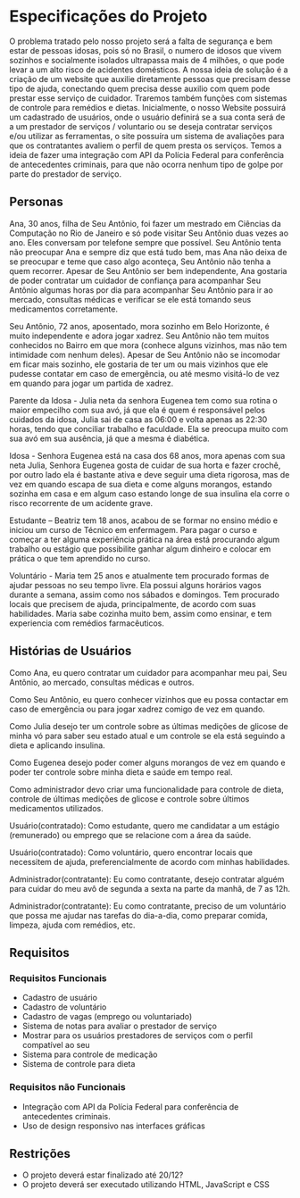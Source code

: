 # Especificações do Projeto

<!-- Definição do problema e ideia de solução a partir da perspectiva do usuário. É composta pela definição do  diagrama de personas, histórias de usuários, requisitos funcionais e não funcionais além das restrições do projeto.

Apresente uma visão geral do que será abordado nesta parte do documento, enumerando as técnicas e/ou ferramentas utilizadas para realizar a especificações do projeto -->

O problema tratado pelo nosso projeto será a falta de segurança e bem estar de pessoas idosas, pois só no Brasil, o numero de idosos que vivem sozinhos e socialmente isolados ultrapassa mais de 4 milhões, o que pode levar a um alto risco de acidentes domésticos. A nossa ideia de solução é a criação de um website que auxilie diretamente pessoas que precisam desse tipo de ajuda, conectando quem precisa desse auxilio com quem pode prestar esse serviço de cuidador. Traremos também funções com sistemas de controle para remédios e dietas. 
Inicialmente, o nosso Website possuirá um cadastrado de usuários, onde o usuário definirá se a sua conta será de a um prestador de serviços / voluntario ou se deseja contratar serviços e/ou utilizar as ferramentas, o site possuíra um sistema de avaliações para que os contratantes avaliem o perfil de quem presta os serviços. Temos a ideia de fazer uma integração com API da Polícia Federal para conferência de antecedentes criminais, para que não ocorra nenhum tipo de golpe por parte do prestador de serviço.


## Personas

<!-- Pedro Paulo tem 26 anos, é arquiteto recém-formado e autônomo. Pensa em se desenvolver profissionalmente através de um mestrado fora do país, pois adora viajar, é solteiro e sempre quis fazer um intercâmbio. Está buscando uma agência que o ajude a encontrar universidades na Europa que aceitem alunos estrangeiros.

Enumere e detalhe as personas da sua solução. Para tanto, baseie-se tanto nos documentos disponibilizados na disciplina e/ou nos seguintes links:

> **Links Úteis**:
> - [Rock Content](https://rockcontent.com/blog/personas/)
> - [Hotmart](https://blog.hotmart.com/pt-br/como-criar-persona-negocio/)
> - [O que é persona?](https://resultadosdigitais.com.br/blog/persona-o-que-e/)
> - [Persona x Público-alvo](https://flammo.com.br/blog/persona-e-publico-alvo-qual-a-diferenca/)
> - [Mapa de Empatia](https://resultadosdigitais.com.br/blog/mapa-da-empatia/)
> - [Mapa de Stalkeholders](https://www.racecomunicacao.com.br/blog/como-fazer-o-mapeamento-de-stakeholders/)
>
Lembre-se que você deve ser enumerar e descrever precisamente e personalizada todos os clientes ideais que sua solução almeja. -->

Ana, 30 anos, filha de Seu Antônio, foi fazer um mestrado em Ciências da Computação no Rio de Janeiro e só pode visitar Seu Antônio duas vezes ao ano. Eles conversam por telefone sempre que possível. Seu Antônio tenta não preocupar Ana e sempre diz que está tudo bem, mas Ana não deixa de se preocupar e teme que caso algo aconteça, Seu Antônio não tenha a quem recorrer. Apesar de Seu Antônio ser bem independente, Ana gostaria de poder contratar um cuidador de confiança para acompanhar Seu Antônio algumas horas por dia para acompanhar Seu Antônio para ir ao mercado, consultas médicas e verificar se ele está tomando seus medicamentos corretamente.  

Seu Antônio, 72 anos, aposentado, mora sozinho em Belo Horizonte, é muito independente e adora jogar xadrez. Seu Antônio não tem muitos conhecidos no Bairro em que mora (conhece alguns vizinhos, mas não tem intimidade com nenhum deles). Apesar de Seu Antônio não se incomodar em ficar mais sozinho, ele gostaria de ter um ou mais vizinhos que ele pudesse contatar em caso de emergência, ou até mesmo visitá-lo de vez em quando para jogar um partida de xadrez. 

Parente da Idosa - Julia neta da senhora Eugenea tem como sua rotina o maior empecilho com sua avó, já que ela é quem é responsável pelos cuidados da idosa, Julia sai de casa as 06:00 e volta apenas as 22:30 horas, tendo que conciliar trabalho e faculdade. Ela se preocupa muito com sua avó em sua ausência, já que a mesma é diabética.

Idosa - Senhora Eugenea está na casa dos 68 anos, mora apenas com sua neta Julia, Senhora Eugenea gosta de cuidar de sua horta e fazer crochê, por outro lado ela é bastante ativa e deve seguir uma dieta rigorosa, mas de vez em quando escapa de sua dieta e come alguns morangos, estando sozinha em casa e em algum caso estando longe de sua insulina ela corre o risco recorrente de um acidente grave.

Estudante – Beatriz tem 18 anos, acabou de se formar no ensino médio e iniciou um curso de Técnico em enfermagem. Para pagar o curso e começar a ter alguma experiência prática na área está procurando algum trabalho ou estágio que possibilite ganhar algum dinheiro e colocar em prática o que tem aprendido no curso. 

Voluntário - Maria tem 25 anos e atualmente tem procurado formas de ajudar pessoas no seu tempo livre. Ela possui alguns horários vagos durante a semana, assim como nos sábados e domingos. Tem procurado locais que precisem de ajuda, principalmente, de acordo com suas habilidades. Maria sabe cozinha muito bem, assim como ensinar, e tem experiencia com remédios  farmacêuticos. 



## Histórias de Usuários

<!-- Com base na análise das personas forma identificadas as seguintes histórias de usuários:

|EU COMO... `PERSONA`| QUERO/PRECISO ... `FUNCIONALIDADE` |PARA ... `MOTIVO/VALOR`                 |
|--------------------|------------------------------------|----------------------------------------|
|Usuário do sistema  | Registrar minhas tarefas           | Não esquecer de fazê-las               |
|Administrador       | Alterar permissões                 | Permitir que possam administrar contas |

Apresente aqui as histórias de usuário que são relevantes para o projeto de sua solução. As Histórias de Usuário consistem em uma ferramenta poderosa para a compreensão e elicitação dos requisitos funcionais e não funcionais da sua aplicação. Se possível, agrupe as histórias de usuário por contexto, para facilitar consultas recorrentes à essa parte do documento.

> **Links Úteis**:
> - [Histórias de usuários com exemplos e template](https://www.atlassian.com/br/agile/project-management/user-stories)
> - [Como escrever boas histórias de usuário (User Stories)](https://medium.com/vertice/como-escrever-boas-users-stories-hist%C3%B3rias-de-usu%C3%A1rios-b29c75043fac)
> - [User Stories: requisitos que humanos entendem](https://www.luiztools.com.br/post/user-stories-descricao-de-requisitos-que-humanos-entendem/)
> - [Histórias de Usuários: mais exemplos](https://www.reqview.com/doc/user-stories-example.html)
> - [9 Common User Story Mistakes](https://airfocus.com/blog/user-story-mistakes/) -->


Como Ana, eu quero contratar um cuidador para acompanhar meu pai, Seu Antônio, ao mercado, consultas médicas e outros. 

Como Seu Antônio, eu quero conhecer vizinhos que eu possa contactar em caso de emergência ou para jogar xadrez comigo de vez em quando. 

Como Julia desejo ter um controle sobre as últimas medições de glicose de minha vó para saber seu estado atual e um controle se ela está seguindo a dieta e aplicando insulina.

Como Eugenea desejo poder comer alguns morangos de vez em quando e poder ter controle sobre minha dieta e saúde em tempo real.

Como administrador devo criar uma funcionalidade para controle de dieta, controle de últimas medições de glicose e controle sobre últimos medicamentos utilizados.

Usuário(contratado): Como estudante, quero me candidatar a um estágio (remunerado) ou emprego que se relacione com a área da saúde. 

Usuário(contratado): Como voluntário, quero encontrar locais que necessitem de ajuda, preferencialmente de acordo com minhas habilidades. 

Administrador(contratante): Eu como contratante, desejo contratar alguém para cuidar do meu avô de segunda a sexta na parte da manhã, de 7 as 12h. 

Administrador(contratante): Eu como contratante, preciso de um voluntário que possa me ajudar nas tarefas do dia-a-dia, como preparar comida, limpeza, ajuda com remédios, etc.


## Requisitos

<!-- As tabelas que se seguem apresentam os requisitos funcionais e não funcionais que detalham o escopo do projeto. -->

### Requisitos Funcionais

<!-- |ID    | Descrição do Requisito  | Prioridade | Responsável |
     |------|-----------------------------------------|----| ----|
     |RF-001|  Cadastro das habilidades/conhecimentos no perfil dos prestadores de serviço. | ALTA |  |
     |RF-002| ------------   | MÉDIA | | 
-->

- Cadastro de usuário 
- Cadastro de voluntário 
- Cadastro de vagas (emprego ou voluntariado) 
- Sistema de notas para avaliar o prestador de serviço
- Mostrar para os usuários prestadores de serviços com o perfil compatível ao seu
- Sistema para controle de medicação
- Sistema de controle para dieta

### Requisitos não Funcionais

<!-- |ID     | Descrição do Requisito  |Prioridade |
|-------|-------------------------|----|
|RNF-001| O sistema deve ser responsivo para rodar em um dispositivos móvel | MÉDIA | 
|RNF-002| Deve processar requisições do usuário em no máximo 3s |  BAIXA | 

Com base nas Histórias de Usuário, enumere os requisitos da sua solução. Classifique esses requisitos em dois grupos:

- [Requisitos Funcionais
 (RF)](https://pt.wikipedia.org/wiki/Requisito_funcional):
 correspondem a uma funcionalidade que deve estar presente na
  plataforma (ex: cadastro de usuário).
- [Requisitos Não Funcionais
  (RNF)](https://pt.wikipedia.org/wiki/Requisito_n%C3%A3o_funcional):
  correspondem a uma característica técnica, seja de usabilidade,
  desempenho, confiabilidade, segurança ou outro (ex: suporte a
  dispositivos iOS e Android).
Lembre-se que cada requisito deve corresponder à uma e somente uma
característica alvo da sua solução. Além disso, certifique-se de que
todos os aspectos capturados nas Histórias de Usuário foram cobertos. -->

- Integração com API da Polícia Federal para conferência de antecedentes criminais. 
- Uso de design responsivo nas interfaces gráficas



## Restrições

<!-- O projeto está restrito pelos itens apresentados na tabela a seguir.

|ID| Restrição                                             |
|--|-------------------------------------------------------|
|01| O projeto deverá ser entregue até o final do semestre |
|02| Não pode ser desenvolvido um módulo de backend        |


Enumere as restrições à sua solução. Lembre-se de que as restrições geralmente limitam a solução candidata.

> **Links Úteis**:
> - [O que são Requisitos Funcionais e Requisitos Não Funcionais?](https://codificar.com.br/requisitos-funcionais-nao-funcionais/)
> - [O que são requisitos funcionais e requisitos não funcionais?](https://analisederequisitos.com.br/requisitos-funcionais-e-requisitos-nao-funcionais-o-que-sao/) -->

- O projeto deverá estar finalizado até 20/12? 
- O projeto deverá ser executado utilizando HTML, JavaScript e CSS
